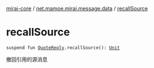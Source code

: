 [mirai-core](../index.md) / [net.mamoe.mirai.message.data](index.md) / [recallSource](./recall-source.md)

# recallSource

`suspend fun `[`QuoteReply`](-quote-reply/index.md)`.recallSource(): `[`Unit`](https://kotlinlang.org/api/latest/jvm/stdlib/kotlin/-unit/index.html)

撤回引用的源消息

